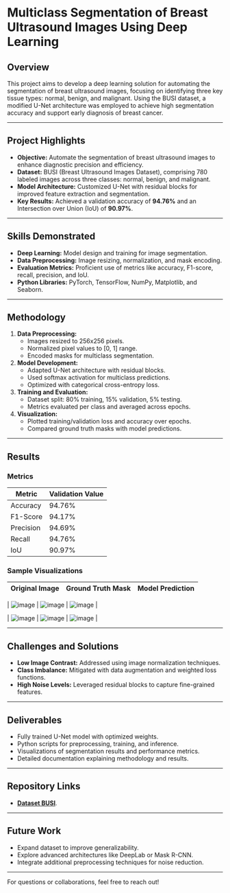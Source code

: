 # Multiclass Segmentation of Breast Ultrasound Images Using Deep Learning

## Overview
This project aims to develop a deep learning solution for automating the segmentation of breast ultrasound images, focusing on identifying three key tissue types: normal, benign, and malignant. Using the BUSI dataset, a modified U-Net architecture was employed to achieve high segmentation accuracy and support early diagnosis of breast cancer.

---

## Project Highlights
- **Objective:** Automate the segmentation of breast ultrasound images to enhance diagnostic precision and efficiency.
- **Dataset:** BUSI (Breast Ultrasound Images Dataset), comprising 780 labeled images across three classes: normal, benign, and malignant.
- **Model Architecture:** Customized U-Net with residual blocks for improved feature extraction and segmentation.
- **Key Results:** Achieved a validation accuracy of **94.76%** and an Intersection over Union (IoU) of **90.97%**.

---

## Skills Demonstrated
- **Deep Learning:** Model design and training for image segmentation.
- **Data Preprocessing:** Image resizing, normalization, and mask encoding.
- **Evaluation Metrics:** Proficient use of metrics like accuracy, F1-score, recall, precision, and IoU.
- **Python Libraries:** PyTorch, TensorFlow, NumPy, Matplotlib, and Seaborn.

---

## Methodology
1. **Data Preprocessing:**
   - Images resized to 256x256 pixels.
   - Normalized pixel values to [0, 1] range.
   - Encoded masks for multiclass segmentation.
2. **Model Development:**
   - Adapted U-Net architecture with residual blocks.
   - Used softmax activation for multiclass predictions.
   - Optimized with categorical cross-entropy loss.
3. **Training and Evaluation:**
   - Dataset split: 80% training, 15% validation, 5% testing.
   - Metrics evaluated per class and averaged across epochs.
4. **Visualization:**
   - Plotted training/validation loss and accuracy over epochs.
   - Compared ground truth masks with model predictions.

---

## Results
### Metrics
| Metric       | Validation Value |
|--------------|------------------|
| Accuracy     | 94.76%           |
| F1-Score     | 94.17%           |
| Precision    | 94.69%           |
| Recall       | 94.76%           |
| IoU          | 90.97%           |

### Sample Visualizations
| Original Image | Ground Truth Mask | Model Prediction |
|----------------|-------------------|------------------|

| ![image](https://github.com/user-attachments/assets/e54b0228-919c-4a14-95f6-0f7692485d4d)
   | ![image](https://github.com/user-attachments/assets/b7f506fe-03b2-4364-8e22-65af15f732cc)
      | ![image](https://github.com/user-attachments/assets/08e8cb7a-049d-4790-8e5d-6966a27a106d)
     |
     
| ![image](https://github.com/user-attachments/assets/e9c6664d-22a9-4271-9b82-c701ddc9eb27)
   | ![image](https://github.com/user-attachments/assets/ba400e91-d8bd-47e5-b6bd-ebf205147f36)
      | ![image](https://github.com/user-attachments/assets/44222c85-51aa-46bb-a258-e74782a8e68a)
     |

---

## Challenges and Solutions
- **Low Image Contrast:** Addressed using image normalization techniques.
- **Class Imbalance:** Mitigated with data augmentation and weighted loss functions.
- **High Noise Levels:** Leveraged residual blocks to capture fine-grained features.

---

## Deliverables
- Fully trained U-Net model with optimized weights.
- Python scripts for preprocessing, training, and inference.
- Visualizations of segmentation results and performance metrics.
- Detailed documentation explaining methodology and results.

---

## Repository Links
- **[Dataset BUSI](https://www.kaggle.com/datasets/aryashah2k/breast-ultrasound-images-dataset)**.

---

## Future Work
- Expand dataset to improve generalizability.
- Explore advanced architectures like DeepLab or Mask R-CNN.
- Integrate additional preprocessing techniques for noise reduction.

---


For questions or collaborations, feel free to reach out!
